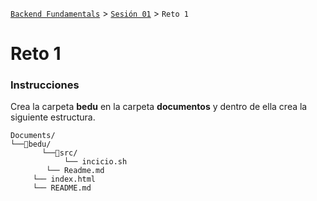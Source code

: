 [`Backend Fundamentals`](../../Readme.md) > [`Sesión 01`](../Readme.md) > `Reto 1`

# Reto 1

### Instrucciones


Crea la carpeta **bedu** en la carpeta **documentos** y dentro   de ella crea la siguiente estructura.


```terminal
Documents/
└──📂bedu/
	   └──📂src/
	        └── incicio.sh
		└── Readme.md
     └── index.html
     └── README.md
```
